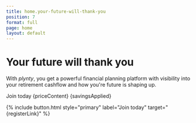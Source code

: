 ```yaml
---
title: home.your-future-will-thank-you
position: 7
format: full
page: home
layout: default
---
```


# Your future will thank you

With *plynty*, you get a powerful financial planning platform with visibility into your retirement cashflow and how you're future is shaping up.

<span id="discountContent">Join today {priceContent}</span>
<span id="discountContentAmount" class="discount-amount">{savingsApplied}</span>

<!--{% include app-stores.html
  ioslink="https://plynty.com/ios-app"
  androidlink="https://plynty.com/android-app"
%}-->

{% include button.html style="primary" label="Join today" target="{registerLink}" %}